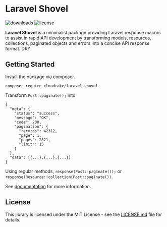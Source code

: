 # Laravel Shovel

![downloads](https://img.shields.io/packagist/dt/stephenlake/laravel-shovel.svg?style=flat-square)
![license](https://img.shields.io/badge/license-MIT-blue.svg?style=flat-square)

**Laravel Shovel** is a minimalist package providing Laravel response macros to assist in rapid API development by transforming models, resources, collections, paginated objects and errors into a concise API response format. DRY.

## Getting Started

Install the package via composer.

    composer require cloudcake/laravel-shovel
    
Transform `Post::paginate();` into 
```
{
  "meta": {
    "status": "success",
    "message": "OK",
    "code": 200,
    "pagination": {
      "records": 42312,
      "page": 1,
      "pages": 2821,
      "limit": 15
    }
  },
  "data": [{...},{...},{...}]
}
```
Using regular methods, `response(Post::paginate());` or `response(Resource::collection(Post::paginate())`. 

See [documentation](https://cloudcake.github.io/laravel-shovel/#/) for more information.

## License

This library is licensed under the MIT License - see the [LICENSE.md](LICENSE.md) file for details.
